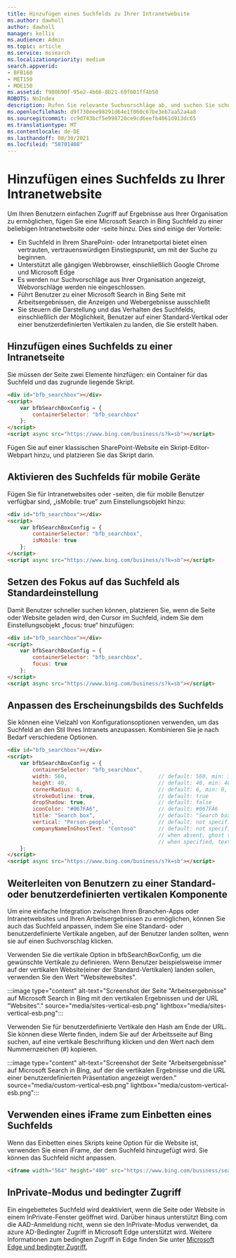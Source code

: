 ```yaml
---
title: Hinzufügen eines Suchfelds zu Ihrer Intranetwebsite
ms.author: dawholl
author: dawholl
manager: kellis
ms.audience: Admin
ms.topic: article
ms.service: mssearch
ms.localizationpriority: medium
search.appverid:
- BFB160
- MET150
- MOE150
ms.assetid: f980b90f-95e2-4b66-8b21-69f601ff4b50
ROBOTS: NoIndex
description: Rufen Sie relevante Suchvorschläge ab, und suchen Sie schneller nach Arbeitsergebnissen, indem Sie Ihrer Intranetwebsite oder -seite ein Microsoft Search Suchfeld hinzufügen.
ms.openlocfilehash: d9f730eee98291d64e1f860c67be3eb7aa52a4a8
ms.sourcegitcommit: cc9d743bcf5e998720ce9cd6eefb4061d913dc65
ms.translationtype: MT
ms.contentlocale: de-DE
ms.lasthandoff: 08/30/2021
ms.locfileid: "58701408"
---
```

# <a name="add-a-search-box-to-your-intranet-site"></a>Hinzufügen eines Suchfelds zu Ihrer Intranetwebsite

Um Ihren Benutzern einfachen Zugriff auf Ergebnisse aus Ihrer Organisation zu ermöglichen, fügen Sie eine Microsoft Search in Bing Suchfeld zu einer beliebigen Intranetwebsite oder -seite hinzu. Dies sind einige der Vorteile:

- Ein Suchfeld in Ihrem SharePoint- oder Intranetportal bietet einen vertrauten, vertrauenswürdigen Einstiegspunkt, um mit der Suche zu beginnen.
- Unterstützt alle gängigen Webbrowser, einschließlich Google Chrome und Microsoft Edge
- Es werden nur Suchvorschläge aus Ihrer Organisation angezeigt, Webvorschläge werden nie eingeschlossen.
- Führt Benutzer zu einer Microsoft Search in Bing Seite mit Arbeitsergebnissen, die Anzeigen und Webergebnisse ausschließt
- Sie steuern die Darstellung und das Verhalten des Suchfelds, einschließlich der Möglichkeit, Benutzer auf einer Standard-Vertikal oder einer benutzerdefinierten Vertikalen zu landen, die Sie erstellt haben.
  
## <a name="add-a-search-box-to-an-intranet-page"></a>Hinzufügen eines Suchfelds zu einer Intranetseite

Sie müssen der Seite zwei Elemente hinzfügen: ein Container für das Suchfeld und das zugrunde liegende Skript.
  
```html
<div id="bfb_searchbox"></div>
<script>
    var bfbSearchBoxConfig = {
        containerSelector: "bfb_searchbox"
    };
</script>
<script async src="https://www.bing.com/business/s?k=sb"></script>
```

Fügen Sie auf einer klassischen SharePoint-Website ein Skript-Editor-Webpart hinzu, und platzieren Sie das Skript darin.
  
## <a name="enable-the-search-box-for-mobile"></a>Aktivieren des Suchfelds für mobile Geräte

Fügen Sie für Intranetwebsites oder -seiten, die für mobile Benutzer verfügbar sind, „isMobile: true“ zum Einstellungsobjekt hinzu:
  
```html
<div id="bfb_searchbox"></div>
<script>
    var bfbSearchBoxConfig = {
        containerSelector: "bfb_searchbox", 
        isMobile: true
    };
</script>
<script async src="https://www.bing.com/business/s?k=sb"></script>
```

## <a name="put-focus-on-the-search-box-by-default"></a>Setzen des Fokus auf das Suchfeld als Standardeinstellung

Damit Benutzer schneller suchen können, platzieren Sie, wenn die Seite oder Website geladen wird, den Cursor im Suchfeld, indem Sie dem Einstellungsobjekt „focus: true“ hinzufügen:
  
```html
<div id="bfb_searchbox"></div>
<script>
    var bfbSearchBoxConfig = {
        containerSelector: "bfb_searchbox",
        focus: true
    };
</script>
<script async src="https://www.bing.com/business/s?k=sb"></script>
```

## <a name="customize-the-appearance-of-the-search-box"></a>Anpassen des Erscheinungsbilds des Suchfelds 

Sie können eine Vielzahl von Konfigurationsoptionen verwenden, um das Suchfeld an den Stil Ihres Intranets anzupassen. Kombinieren Sie je nach Bedarf verschiedene Optionen.

```html
<div id="bfb_searchbox"></div>
<script>
    var bfbSearchBoxConfig = {
        containerSelector: "bfb_searchbox",
        width: 560,                             // default: 560, min: 360, max: 650
        height: 40,                             // default: 40, min: 40, max: 72
        cornerRadius: 6,                        // default: 6, min: 0, max: 25                                   
        strokeOutline: true,                    // default: true
        dropShadow: true,                       // default: false
        iconColor: "#067FA6",                   // default: #067FA6
        title: "Search box",                    // default: "Search box"
        vertical: "Person-people",              // default: not specified, search box directs to the All vertical on the WORK results page
        companyNameInGhostText: "Contoso"       // default: not specified
                                                // when absent, ghost text will be "Search work"
                                                // when specified, text will be "Search <companyNameInGhostText>"
    };
</script>
<script async src="https://www.bing.com/business/s?k=sb"></script>
```

## <a name="direct-users-to-a-default-or-custom-vertical"></a>Weiterleiten von Benutzern zu einer Standard- oder benutzerdefinierten vertikalen Komponente

Um eine einfache Integration zwischen Ihren Branchen-Apps oder Intranetwebsites und Ihren Arbeitsergebnissen zu ermöglichen, können Sie auch das Suchfeld anpassen, indem Sie eine Standard- oder benutzerdefinierte Vertikale angeben, auf der Benutzer landen sollten, wenn sie auf einen Suchvorschlag klicken.

Verwenden Sie die vertikale Option in bfbSearchBoxConfig, um die gewünschte Vertikale zu definieren. Wenn Benutzer beispielsweise immer auf der vertikalen Website(einer der Standard-Vertikalen) landen sollen, verwenden Sie den Wert "Websitewebsites".

:::image type="content" alt-text="Screenshot der Seite &quot;Arbeitsergebnisse&quot; auf Microsoft Search in Bing mit den vertikalen Ergebnissen und der URL &quot;Websites&quot;." source="media/sites-vertical-esb.png" lightbox="media/sites-vertical-esb.png":::

Verwenden Sie für benutzerdefinierte Vertikale den Hash am Ende der URL. Sie können diese Werte finden, indem Sie auf der Arbeitsseite auf Bing suchen, auf eine vertikale Beschriftung klicken und den Wert nach dem Nummernzeichen (#) kopieren.

:::image type="content" alt-text="Screenshot der Seite &quot;Arbeitsergebnisse&quot; auf Microsoft Search in Bing, auf der die vertikalen Ergebnisse und die URL einer benutzerdefinierten Präsentation angezeigt werden." source="media/custom-vertical-esb.png" lightbox="media/custom-vertical-esb.png":::

## <a name="use-an-iframe-to-embed-a-search-box"></a>Verwenden eines iFrame zum Einbetten eines Suchfelds

Wenn das Einbetten eines Skripts keine Option für die Website ist, verwenden Sie einen iFrame, der dem Suchfeld hinzugefügt wird. Sie können das Suchfeld nicht anpassen.
  
```html
<iframe width="564" height="400" src="https://www.bing.com/business/searchbox"></iframe>
```

## <a name="inprivate-mode-and-conditional-access"></a>InPrivate-Modus und bedingter Zugriff

Ein eingebettetes Suchfeld wird deaktiviert, wenn die Seite oder Website in einem InPrivate-Fenster geöffnet wird. Darüber hinaus unterstützt Bing.com die AAD-Anmeldung nicht, wenn sie den InPrivate-Modus verwendet, da azure AD-Bedingter Zugriff in Microsoft Edge unterstützt wird. Weitere Informationen zum bedingten Zugriff in Edge finden Sie unter [Microsoft Edge und bedingter Zugriff.](/deployedge/ms-edge-security-conditional-access#accessing-conditional-access-protected-resources-in-microsoft-edge) 
